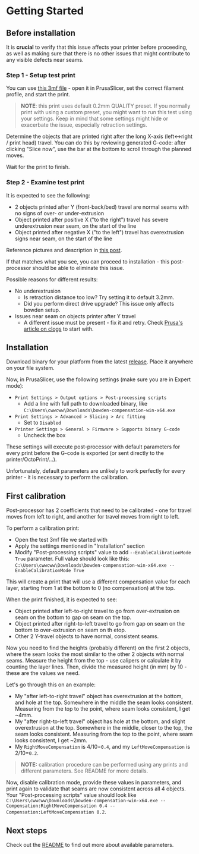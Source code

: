 # Getting Started

## Before installation

It is **crucial** to verify that this issue affects your printer before proceeding, as well as making sure that there is no other issues that might contribute to any visible defects near seams.

### Step 1 - Setup test print

You can use [this 3mf file](bowden_issue_test.3mf) - open it in PrusaSlicer, set the correct filament profile, and start the print. 

> **NOTE**: this print uses default 0.2mm QUALITY preset. If you normally print with using a custom preset, you might want to run this test using your settings. Keep in mind that some settings might hide or exacerbate the issue, especially retraction settings.

Determine the objects that are printed right after the long X-axis (left<->right / print head) travel. You can do this by reviewing generated G-code: after clicking "Slice now", use the bar at the bottom to scroll through the planned moves.

Wait for the print to finish.

### Step 2 - Examine test print

It is expected to see the following:
* 2 objects printed after Y (front-back/bed) travel are normal seams with no signs of over- or under-extrusion
* Object printed after positive X ("to the right") travel has severe underextrusion near seam, on the start of the line
* Object printed after negative X ("to the left") travel has overextrusion signs near seam, on the start of the line

Reference pictures and description in [this post](https://github.com/prusa3d/Prusa-Firmware-Buddy/issues/2997#issuecomment-1454763541).

If that matches what you see, you can proceed to installation - this post-processor should be able to eliminate this issue.

Possible reasons for different results:
* No underextrusion
  * Is retraction distance too low? Try setting it to default 3.2mm.
  * Did you perform direct drive upgrade? This issue only affects bowden setup.
* Issues near seam on objects printer after Y travel
  * A different issue must be present - fix it and retry. Check [Prusa's article on clogs](https://help.prusa3d.com/article/clogged-nozzle-hotend-mini-mini_112011) to start with.

## Installation

Download binary for your platform from the latest [release](https://github.com/cwwcww/prusa-mini-bowden-compensation/releases). Place it anywhere on your file system.

Now, in PrusaSlicer, use the following settings (make sure you are in Expert mode):
* `Print Settings > Output options > Post-processing scripts`
  * Add a line with full path to downloaded binary, like `C:\Users\cwwcww\Downloads\bowden-compensation-win-x64.exe`
* `Print Settings > Advanced > Slicing > Arc fitting`
  * Set to `Disabled`
* `Printer Settings > General > Firmware > Supports binary G-code`
  * Uncheck the box

These settings will execute post-processor with default parameters for every print before the G-code is exported (or sent directly to the printer/OctoPrint/...). 

Unfortunately, default parameters are unlikely to work perfectly for every printer - it is necessary to perform the calibration.

## First calibration

Post-processor has 2 coefficients that need to be calibrated - one for travel moves from left to right, and another for travel moves from right to left.

To perform a calibration print:
* Open the test 3mf file we started with
* Apply the settings mentioned in "Installation" section
* Modify "Post-processing scripts" value to add `--EnableCalibrationMode True` parameter. Full value should look like this: `C:\Users\cwwcww\Downloads\bowden-compensation-win-x64.exe --EnableCalibrationMode True`

This will create a print that will use a different compensation value for each layer, starting from 1 at the bottom to 0 (no compensation) at the top.

When the print finished, it is expected to see:
* Object printed after left-to-right travel to go from over-extrusion on seam on the bottom to gap on seam on the top.
* Object printed after right-to-left travel to go from gap on seam on the bottom to over-extrusion on seam on th etop.
* Other 2 Y-travel objects to have normal, consistent seams.

Now you need to find the heights (probably different) on the first 2 objects, where the seam looks the most similar to the other 2 objects with normal seams. Measure the height from the top - use calipers or calculate it by counting the layer lines. Then, divide the measured height (in mm) by 10 - these are the values we need.

Let's go through this on an example:
* My "after left-to-right travel" object has overextrusion at the bottom, and hole at the top. Somewhere in the middle the seam looks consistent. Measuring from the top to the point, where seam looks consistent, I get ~4mm.
* My "after right-to-left travel" object has hole at the bottom, and slight overextrusion at the top. Somewhere in the middle, closer to the top, the seam looks consistent. Measuring from the top to the point, where seam looks consistent, I get ~2mm.
* My `RightMoveCompensation` is 4/10=`0.4`, and my `LeftMoveCompensation` is 2/10=`0.2`.

> **NOTE:** calibration procedure can be performed using any prints and different parameters. See README for more details.

Now, disable calibration mode, provide these values in parameters, and print again to validate that seams are now consistent across all 4 objects. Your "Post-processing scripts" value should look like `C:\Users\cwwcww\Downloads\bowden-compensation-win-x64.exe --Compensation:RightMoveCompensation 0.4 --Compensation:LeftMoveCompensation 0.2`.

## Next steps

Check out the [README](README.md) to find out more about available parameters.